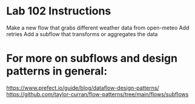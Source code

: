 # Lab 102 Instructions
Make a new flow that grabs different weather data from open-meteo
Add retries
Add a subflow that transforms or aggregates the data

# For more on subflows and design patterns in general:
https://www.prefect.io/guide/blog/dataflow-design-patterns/
https://github.com/taylor-curran/flow-patterns/tree/main/flows/subflows